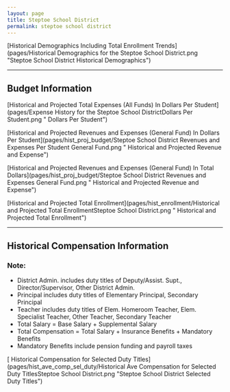 ```yaml
---
layout: page
title: Steptoe School District
permalink: steptoe school district
---
```



[Historical Demographics Including Total Enrollment Trends](pages/Historical Demographics for the Steptoe School District.png "Steptoe School District Historical Demographics")

___

## Budget Information

[Historical and Projected Total Expenses (All Funds) In Dollars Per Student](pages/Expense History for the Steptoe School DistrictDollars Per Student.png " Dollars Per Student")

[Historical and Projected Revenues and Expenses (General Fund) In Dollars Per Student](pages/hist_proj_budget/Steptoe School District Revenues and Expenses Per Student General Fund.png " Historical and Projected Revenue and Expense")

[Historical and Projected Revenues and Expenses (General Fund) In Total Dollars](pages/hist_proj_budget/Steptoe School District Revenues and Expenses General Fund.png " Historical and Projected Revenue and Expense")

[Historical and Projected Total Enrollment](pages/hist_enrollment/Historical and Projected Total EnrollmentSteptoe School District.png " Historical and Projected Total Enrollment")


___

## Historical Compensation Information
### Note:
- District Admin. includes duty titles of Deputy/Assist. Supt., Director/Supervisor, Other District Admin.
- Principal includes duty titles of Elementary Principal, Secondary Principal
- Teacher includes duty titles of Elem. Homeroom Teacher, Elem. Specialist Teacher, Other Teacher, Secondary Teacher
- Total Salary = Base Salary + Supplemental Salary
- Total Compensation = Total Salary + Insurance Benefits + Mandatory Benefits
- Mandatory Benefits include pension funding and payroll taxes

[ Historical Compensation for Selected Duty Titles](pages/hist_ave_comp_sel_duty/Historical Ave Compensation for Selected Duty TitlesSteptoe School District.png "Steptoe School District Selected Duty Titles")

